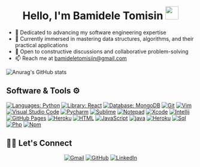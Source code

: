 <h1 align="center">Hello, I'm Bamidele Tomisin <img src="https://media.giphy.com/media/hvRJCLFzcasrR4ia7z/giphy.gif" width="35"></h1>

<p align="center">
  
- 🔭 Dedicated to advancing my software engineering expertise
- 🌱 Currently immersed in mastering data structures, algorithms, and their practical applications
- 💬 Open to constructive discussions and collaborative problem-solving
- 📫 Reach me at bamideletomisiin@gmail.com

![Anurag's GitHub stats](https://github-readme-stats.vercel.app/api?username=tomisi&show_icons=true&theme=radical)

## Software & Tools ⚙️

<p>
        <a href="#"><img alt="Languages: Python"src="http://img.shields.io/badge/Languages:%20Python-3776AB?style=flat-square&logo=python&logoColor=white"></a>
	<a href="#"><img alt="Library: React"src="https://img.shields.io/badge/Library:%20React-61DAFB?style=flat-square&logo=react&logoColor=white"></a>
	<a href="#"><img alt="Database: MongoDB"src="https://img.shields.io/badge/Database:%20MongoDB-47A248?style=flat-square&logo=mongodb&logoColor=white"></a>
	<a href="#"><img alt="Git" src="https://img.shields.io/badge/Git%20-%23F05033.svg?logo=git&logoColor=white"></a>
	<a href="#"><img alt="Vim" src="https://img.shields.io/badge/VIM-%2311AB00.svg?logo=vim&logoColor=white"></a>
        <a href="#"><img alt="Visual Studio Code" src="https://img.shields.io/badge/Visual%20Studio%20Code-0078d7.svg?logo=visual-studio-code&logoColor=white"></a>
        <a href="#"><img alt="Pycharm" src="https://img.shields.io/badge/pycharm-143?logo=pycharm&logoColor=black&color=green&labelColor=green"></a>
	<a href="#"><img alt="Sublime" src="https://img.shields.io/badge/sublime_text-%23575757.svg?logo=sublime-text&logoColor=important"></a>
	<a href="#"><img alt="Notepad" src="https://img.shields.io/badge/Notepad++-90E59A.svg?logo=notepad%2B%2B&logoColor=black"></a>
	<a href="#"><img alt="Xcode" src="https://img.shields.io/badge/Xcode-007ACC?for-the-badge&logo=xcode&logoColor=white"></a>
	<a href="#"><img alt="Intellij" src="https://img.shields.io/badge/IntelliJ&nbsp;IDEA-000000.svg?logo=intellij-idea&logoColor=white"></a>
	<a href="#"><img alt="GitHub Pages" src="https://img.shields.io/badge/GitHub%20Pages-%23327FC7.svg?logo=github&logoColor=white"></a>
        <a href="#"><img alt="Heroku" src="https://img.shields.io/badge/Heroku%20-%23430098.svg?logo=heroku&logoColor=white"></a>
	<a href="#"><img alt="HTML" src="https://img.shields.io/badge/HTML%20-%23E34F26.svg?logo=html5&logoColor=white"></a>
        <a href="#"><img alt="JavaScript" src="https://img.shields.io/badge/JavaScript%20-%23F7DF1E.svg?logo=javascript&logoColor=black"></a>
	<a href="#"><img alt="java"src="http://img.shields.io/badge/-Java-e8892f?style=flat-square&logo=java&logoColor=white"></a>
        <a href="#"><img alt="Heroku" src="https://img.shields.io/badge/Xampp%20-%23430098.svg?logo=xampp&logoColor=white"></a>
	<a href="#"><img alt="Sql"src="http://img.shields.io/badge/-Sql-00758f?style=flat-square&logo=Mysql&logoColor=white"></a>
	<a href="#"><img alt="Php"src="http://img.shields.io/badge/-Php-767bb3?style=flat-square&logo=php&logoColor=white"></a>
	<a href="#"><img alt="Npm"src="http://img.shields.io/badge/-Npm-white?style=flat-square&logo=npm&logoColor=white"></a>

## 🙋‍♀️ Let's Connect
<p align="center">
	<a href="mailto:bamideletomisiin@gmail.com"><img src="https://img.icons8.com/bubbles/50/000000/gmail.png" alt="Gmail"/></a>
	<a href="https://github.com/tomisi"><img src="https://img.icons8.com/bubbles/50/000000/github.png" alt="GitHub"/></a>
	<a href="https://https://www.linkedin.com/in/tomisin-b-225aa819a//"><img src="https://img.icons8.com/bubbles/50/000000/linkedin.png" alt="LinkedIn"/></a>
</p>
